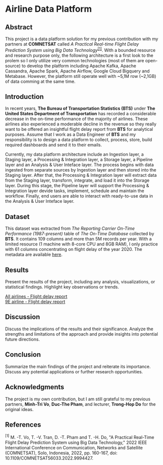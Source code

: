 # Airline Data Platform

## Abstract

This project is a data platform solution for my previous contribution with my partners at **COMNETSAT** called *A Practical Real-time Flight Delay Prediction System using Big Data Technology*<sup>[[1]](#references)</sup>. With a bounded resource and research purpose only, the following architecture is a first look to the prolem so I only utilize very common technologies (most of them are open-source) to develop the platform including Apache Kafka, Apache Cassandra, Apache Spark, Apache Airflow, Google Cloud Bigquery and Metabase. However, the platform still operate well with ~5,1M row (~2,1GB) of data comming at the same time.

## Introduction

In recent years, **The Bureau of Transportation Statistics (BTS)** under **The United States Department of Transportation** has recorded a considerable decrease in the on-time performance of the majority of airlines. These airlines also experienced a moderable decline in the revenue so they really want to be offered an insightful flight delay report from **BTS** for analytical purposes. Assume that I work as a Data Engineer of **BTS** and my responsibility is to design a data platform to collect, process, store, build required dashboards and send it to their emails.

Currently, my data platform architecture include an Ingestion layer, a Staging layer, a Processing & Integration layer, a Storage layer, a Pipeline layer and an Analysis & User Inteface layer. The process begins with data ingested from separate sources by Ingestion layer and then stored into the Staging layer. After that, the Processing & Integration layer will extract data from the Staging layer, transform, integrate, and load it into the Storage layer. During this stage, the Pipeline layer will support the Processing & Integration layer devide tasks, implement, schedule and maintain the workflow. Finally, end users are able to interact with ready-to-use data in the Analysis & User Inteface layer.

## Dataset

This dataset was extracted from *The Reporting Carrier On-Time Performance (1987-present)* table of *The On-Time Database* collected by **BTS**. It contains 109 columns and more than 5M records per year. With a limited resource (1 machine with 8-core CPU and 8GB RAM), I only practice with 61 columns concentrating on flight delay of the year 2020. The metadata are available [here](https://github.com/nitsvutt/airline-data-platform/blob/main/extracted-data/metadata/metadata.html).

## Results

Present the results of the project, including any analysis, visualizations, or statistical findings. Highlight key observations or trends.

<a href="https://www.youtube.com/embed/PNkLthUdQus?autoplay=1&loop=1&playlist=PNkLthUdQus">
  All airlines - Flight delay report
</a>
</br>
<a href="https://www.youtube.com/embed/SlJLrqRsKXs?autoplay=1&loop=1&playlist=SlJLrqRsKXs">
  9E airline - Flight delay report
</a>

## Discussion

Discuss the implications of the results and their significance. Analyze the strengths and limitations of the approach and provide insights into potential future directions.

## Conclusion

Summarize the main findings of the project and reiterate its importance. Discuss any potential applications or further research opportunities.

## Acknowledgments

The project is my own contribution, but I am still grateful to my previous partners, **Minh-Tri Vo**, **Duc-The Pham**, and lecturer, **Trong-Hop Do** for the original ideas.

## References

<sup>[1]</sup> M. -T. Vo, T. -V. Tran, D. -T. Pham and T. -H. Do, "A Practical Real-Time Flight Delay Prediction System using Big Data Technology," 2022 IEEE International Conference on Communication, Networks and Satellite (COMNETSAT), Solo, Indonesia, 2022, pp. 160-167, doi: 10.1109/COMNETSAT56033.2022.9994427.
